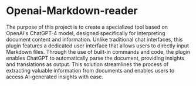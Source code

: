 # Openai-Markdown-reader
The purpose of this project is to create a specialized tool based on OpenAI's ChatGPT-4 model, designed specifically for interpreting document content and information. Unlike traditional chat interfaces, this plugin features a dedicated user interface that allows users to directly input Markdown files. Through the use of built-in commands and code, the plugin enables ChatGPT to automatically parse the document, providing insights and translations as output. This solution streamlines the process of extracting valuable information from documents and enables users to access AI-generated insights with ease.
